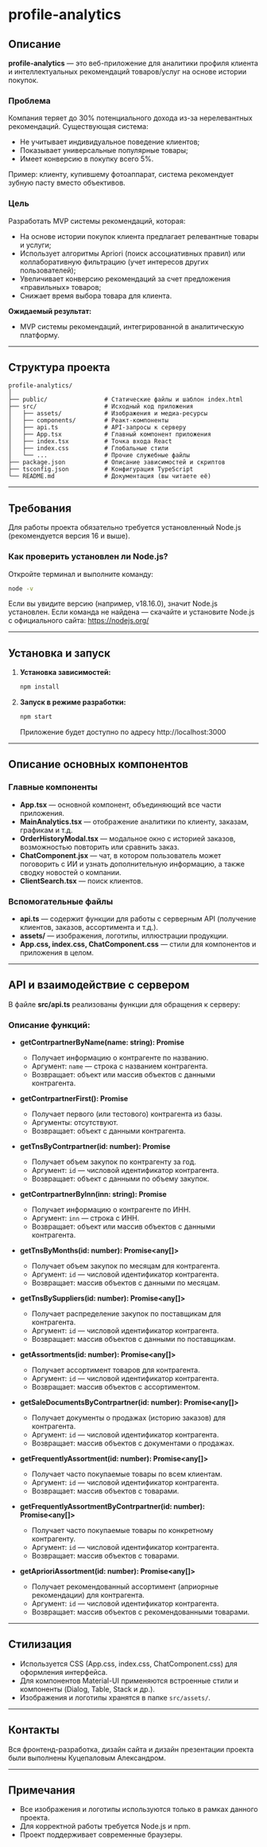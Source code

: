 # profile-analytics

## Описание

**profile-analytics** — это веб-приложение для аналитики профиля клиента и интеллектуальных рекомендаций товаров/услуг на основе истории покупок. 

### Проблема

Компания теряет до 30% потенциального дохода из-за нерелевантных рекомендаций. Существующая система:
- Не учитывает индивидуальное поведение клиентов;
- Показывает универсальные популярные товары;
- Имеет конверсию в покупку всего 5%.

Пример: клиенту, купившему фотоаппарат, система рекомендует зубную пасту вместо объективов.

### Цель

Разработать MVP системы рекомендаций, которая:
- На основе истории покупок клиента предлагает релевантные товары и услуги;
- Использует алгоритмы Apriori (поиск ассоциативных правил) или коллаборативную фильтрацию (учет интересов других пользователей);
- Увеличивает конверсию рекомендаций за счет предложения «правильных» товаров;
- Снижает время выбора товара для клиента.

**Ожидаемый результат:**
- MVP системы рекомендаций, интегрированной в аналитическую платформу.

---

## Структура проекта

```
profile-analytics/
│
├── public/                # Статические файлы и шаблон index.html
├── src/                   # Исходный код приложения
│   ├── assets/            # Изображения и медиа-ресурсы
│   ├── components/        # Реакт-компоненты
│   ├── api.ts             # API-запросы к серверу
│   ├── App.tsx            # Главный компонент приложения
│   ├── index.tsx          # Точка входа React
│   ├── index.css          # Глобальные стили
│   └── ...                # Прочие служебные файлы
├── package.json           # Описание зависимостей и скриптов
├── tsconfig.json          # Конфигурация TypeScript
└── README.md              # Документация (вы читаете её)
```

---

## Требования

Для работы проекта обязательно требуется установленный Node.js (рекомендуется версия 16 и выше).

### Как проверить установлен ли Node.js?

Откройте терминал и выполните команду:
```bash
node -v
```
Если вы увидите версию (например, v18.16.0), значит Node.js установлен. Если команда не найдена — скачайте и установите Node.js с официального сайта: https://nodejs.org/

---

## Установка и запуск

1. **Установка зависимостей:**
   ```bash
   npm install
   ```
2. **Запуск в режиме разработки:**
   ```bash
   npm start
   ```
   Приложение будет доступно по адресу http://localhost:3000

---

## Описание основных компонентов

### Главные компоненты

- **App.tsx** — основной компонент, объединяющий все части приложения.
- **MainAnalytics.tsx** — отображение аналитики по клиенту, заказам, графикам и т.д.
- **OrderHistoryModal.tsx** — модальное окно с историей заказов, возможностью повторить или сравнить заказ.
- **ChatComponent.jsx** — чат, в котором пользователь может поговорить с ИИ и узнать дополнительную информацию, а также сводку новостей о компании.
- **ClientSearch.tsx** — поиск клиентов.

### Вспомогательные файлы

- **api.ts** — содержит функции для работы с серверным API (получение клиентов, заказов, ассортимента и т.д.).
- **assets/** — изображения, логотипы, иллюстрации продукции.
- **App.css, index.css, ChatComponent.css** — стили для компонентов и приложения в целом.

---

## API и взаимодействие с сервером

В файле **src/api.ts** реализованы функции для обращения к серверу:

### Описание функций:

- **getContrpartnerByName(name: string): Promise<any>**
  - Получает информацию о контрагенте по названию.
  - Аргумент: `name` — строка с названием контрагента.
  - Возвращает: объект или массив объектов с данными контрагента.

- **getContrpartnerFirst(): Promise<any>**
  - Получает первого (или тестового) контрагента из базы.
  - Аргументы: отсутствуют.
  - Возвращает: объект с данными контрагента.

- **getTnsByContrpartner(id: number): Promise<any>**
  - Получает объем закупок по контрагенту за год.
  - Аргумент: `id` — числовой идентификатор контрагента.
  - Возвращает: объект с данными по объему закупок.

- **getContrpartnerByInn(inn: string): Promise<any>**
  - Получает информацию о контрагенте по ИНН.
  - Аргумент: `inn` — строка с ИНН.
  - Возвращает: объект или массив объектов с данными контрагента.

- **getTnsByMonths(id: number): Promise<any[]>**
  - Получает объем закупок по месяцам для контрагента.
  - Аргумент: `id` — числовой идентификатор контрагента.
  - Возвращает: массив объектов с данными по месяцам.

- **getTnsBySuppliers(id: number): Promise<any[]>**
  - Получает распределение закупок по поставщикам для контрагента.
  - Аргумент: `id` — числовой идентификатор контрагента.
  - Возвращает: массив объектов с данными по поставщикам.

- **getAssortments(id: number): Promise<any[]>**
  - Получает ассортимент товаров для контрагента.
  - Аргумент: `id` — числовой идентификатор контрагента.
  - Возвращает: массив объектов с ассортиментом.

- **getSaleDocumentsByContrpartner(id: number): Promise<any[]>**
  - Получает документы о продажах (историю заказов) для контрагента.
  - Аргумент: `id` — числовой идентификатор контрагента.
  - Возвращает: массив объектов с документами о продажах.

- **getFrequentlyAssortment(id: number): Promise<any[]>**
  - Получает часто покупаемые товары по всем клиентам.
  - Аргумент: `id` — числовой идентификатор контрагента.
  - Возвращает: массив объектов с товарами.

- **getFrequentlyAssortmentByContrpartner(id: number): Promise<any[]>**
  - Получает часто покупаемые товары по конкретному контрагенту.
  - Аргумент: `id` — числовой идентификатор контрагента.
  - Возвращает: массив объектов с товарами.

- **getAprioriAssortment(id: number): Promise<any[]>**
  - Получает рекомендованный ассортимент (априорные рекомендации) для контрагента.
  - Аргумент: `id` — числовой идентификатор контрагента.
  - Возвращает: массив объектов с рекомендованными товарами.

---

## Стилизация

- Используется CSS (App.css, index.css, ChatComponent.css) для оформления интерфейса.
- Для компонентов Material-UI применяются встроенные стили и компоненты (Dialog, Table, Stack и др.).
- Изображения и логотипы хранятся в папке `src/assets/`.

---

## Контакты

Вся фронтенд-разработка, дизайн сайта и дизайн презентации проекта были выполнены Куцепаловым Александром.

---

## Примечания

- Все изображения и логотипы используются только в рамках данного проекта.
- Для корректной работы требуется Node.js и npm.
- Проект поддерживает современные браузеры.
